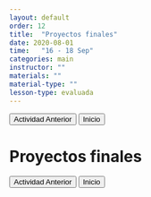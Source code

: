 ```yaml
---
layout: default
order: 12
title:  "Proyectos finales"
date: 2020-08-01
time:   "16 - 18 Sep"
categories: main
instructor: ""
materials: ""
material-type: ""
lesson-type: evaluada
---
```

<a href="https://pesalerno.github.io/genetica2021/main/2020/06/10/11_genomica-2.html"><button>Actividad Anterior</button></a>		<a href="https://pesalerno.github.io/genetica2021/"><button>Inicio</button></a>  

# Proyectos finales

<a href="https://pesalerno.github.io/genetica2021/main/2020/06/10/11_genomica-2.html"><button>Actividad Anterior</button></a>		<a href="https://pesalerno.github.io/genetica2021/"><button>Inicio</button></a>  
